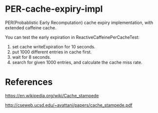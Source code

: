 # PER-cache-expiry-impl
PER(Probablistic Early Recomputation) cache expiry implementation, with extended caffeine cache.

You can test the early expiration in ReactiveCaffeinePerCacheTest:
1. set cache writeExpiration for 10 seconds.
2. put 1000 different entries in cache first.
3. wait for 8 seconds.
4. search for given 1000 entries, and calculate the cache miss rate.

# References
https://en.wikipedia.org/wiki/Cache_stampede

http://cseweb.ucsd.edu/~avattani/papers/cache_stampede.pdf 
